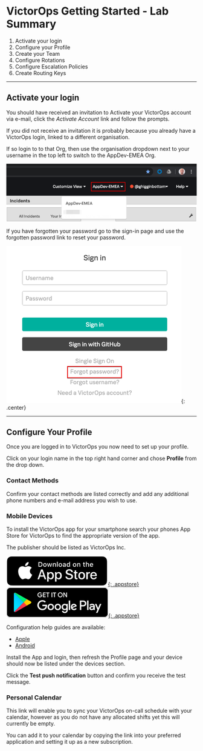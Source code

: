 # VictorOps Getting Started - Lab Summary

1. Activate your login
2. Configure your Profile
3. Create your Team
4. Configure Rotations
5. Configure Escalation Policies
6. Create Routing Keys

---

## Activate your login

You should have received an invitation to Activate your VictorOps account via e-mail, click the _Activate Account_ link and follow the prompts.

If you did not receive an invitation it is probably because you already have a VictorOps login, linked to a different organisation.

If so login to to that Org, then use the organisation dropdown next to your username in the top left to switch to the AppDev-EMEA Org.

![Switch Org](../../images/victorops/switch-org.png)

If you have forgotten your password go to the sign-in page and use the forgotten password link to reset your password.

![Reset Pwd](../../images/victorops/reset-password.png){: .center}

---

## Configure Your Profile

Once you are logged in to VictorOps you now need to set up your profile.

Click on your login name in the top right hand corner and chose **Profile** from the drop down.

### Contact Methods

Confirm your contact methods are listed correctly and add any additional phone numbers and e-mail address you wish to use.

### Mobile Devices

To install the VictorOps app for your smartphone search your phones App Store for VictorOps to find the appropriate version of the app.

The publisher should be listed as VictorOps Inc.

[![iPhone](../../images/victorops/app-store.svg){: .appstore}](ttps://apps.apple.com/us/app/victorops/id696974262) [![Android](../../images/victorops/play-store.svg){: .appstore}](https://play.google.com/store/apps/details?id=com.victorops.androidclient&hl=en)

Configuration help guides are available:

* [Apple](https://help.victorops.com/knowledge-base/ios-application/)
* [Android](https://help.victorops.com/knowledge-base/android-devices-victorops/)

Install the App and login, then refresh the Profile page and your device should now be listed under the devices section.

Click the **Test push notification** button and confirm you receive the test message.

### Personal Calendar

This link will enable you to sync your VictorOps on-call schedule with your calendar, however as you do not have any allocated shifts yet this will currently be empty.

You can add it to your calendar by copying the link into your preferred application and setting it up as a new subscription.
